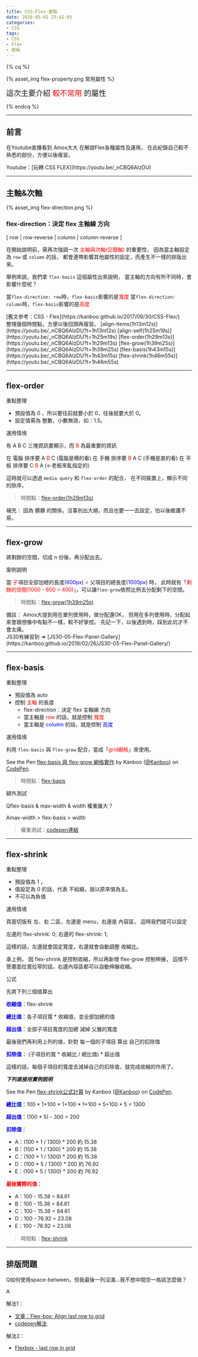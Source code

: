 ```yaml
---
title: CSS-Flex-進階
date: 2018-05-01 23:41:03
categories:
- CSS
tags:
- CSS
- Flex
- 排版
---
```



{% cq %}

{% asset_img flex-property.png 常用屬性 %}

<font style="font-size:20px;">這次主要介紹 <font color="red">較不常用</font> 的屬性</font>

{% endcq %}

<!-- more -->
***
## 前言

在Youtube直播看到 Amos大大 在解說Flex各種屬性及運用，
在此紀錄自己較不熟悉的部份，方便以後複習。

<div class="note info">Youtube：[玩轉 CSS FLEX](https://youtu.be/_nCBQ6AIzDU)</div>

***
## 主軸&次軸

{% asset_img flex-direction.png %}

### flex-direction：決定 flex 主軸線 方向
[ row | row-reverse | column | column-reverse ]

在開始說明前，需再次強調一次 <font color="red">主軸與次軸(交錯軸)</font> 的重要性，
因為當主軸設定為 `row` 或 `column` 的話，
都會連帶影響其他屬性的設定，而產生不一樣的排版出來。

舉例來說，我們拿 `flex-basis` 這個屬性出來說明，
當主軸的方向有所不同時，會影響什麼呢？

當`flex-direction: row`時，`flex-basis`影響的是<font color="red">寬度</font>
當`flex-direction: column`時，`flex-basis`影響的是<font color="red">高度</font>


<div class="note info">[舊文參考：CSS - Flex](https://kanboo.github.io/2017/09/30/CSS-Flex/)</div><div class="note warning">整理幾個時間點，方便以後回頭再複習。
[align-items(1h13m12s)](https://youtu.be/_nCBQ6AIzDU?t=1h13m12s)
[align-self(1h25m19s)](https://youtu.be/_nCBQ6AIzDU?t=1h25m19s)
[flex-order(1h29m13s)](https://youtu.be/_nCBQ6AIzDU?t=1h29m13s)
[flex-grow(1h39m25s)](https://youtu.be/_nCBQ6AIzDU?t=1h39m25s)
[flex-basis(1h43m15s)](https://youtu.be/_nCBQ6AIzDU?t=1h43m15s)
[flex-shrink(1h46m55s)](https://youtu.be/_nCBQ6AIzDU?t=1h46m55s)</div>

***
## flex-order

<span id="inline-blue">重點整理</span>
- 預設值為 0 ，所以要往前就要小於 0，往後就要大於 0。
- 設定值需為 整數，小數無效，如：1.5。

<span id="inline-green">運用情境</span>

有 A B C 三塊資訊要顯示，而 <font color="red">B</font> 為最重要的資訊

在 電腦 排序要 A <font color="red">B</font> C (電腦是横的看)
在 手機 排序要 <font color="red">B</font> A C (手機是直的看)
在 平板 排序要 C <font color="red">B</font> A (←老板來亂指定的)

這時就可以透過 `media query` 和 `flex-order` 的配合，
在不同裝置上，顯示不同的排序。

> 時間點：[flex-order(1h29m13s)](https://youtu.be/_nCBQ6AIzDU?t=1h29m13s)

<div class="note primary">補充：
因為 髒髒 的關係，沒事別出大絕，而且也要一一去設定，怕以後維護不易。</div>

***
## flex-grow

將剩餘的空間，切成 n 份後，再分配出去。

<span id="inline-green">案例說明</span>

當 <font color="red">子</font>項目全部加總的長度(<font color="blue">600px</font>) <font color="red"><</font> 父項目的總長度(<font color="blue">1000px</font>) 時，
此時就有「<font color="red">剩餘的空間(1000 - 600 = 400)</font>」，可以讓`flex-grow`依照比例去分配剩下的空間。


> 時間點：[flex-grow(1h39m25s)](https://youtu.be/_nCBQ6AIzDU?t=1h39m25s)

<div class="note primary">備註：
Amos大提到用在單列使用時，做分配還OK，
但用在多列使用時，分配起來會跟想像中有點不一樣，較不好掌控。
先記一下，以後遇到時，踩到此坑才不會太痛。</div>

<div class="note info">JS30有練習到 => [JS30-05-Flex-Panel-Gallery](https://kanboo.github.io/2018/02/26/JS30-05-Flex-Panel-Gallery/)</div>


***
## flex-basis

<span id="inline-blue">重點整理</span>

- 預設值為 auto
- 控制 <font color="red">主軸</font> 的長度
  - flex-direction：決定 flex 主軸線 方向
  - 當主軸是 <font color="red">row</font> 的話，就是控制 <font color="red">寬度</font>
  - 當主軸是 <font color="blue">column</font> 的話，就是控制 <font color="blue">高度</font>

<span id="inline-green">運用情境</span>

利用 `flex-basis` 與 `flex-grow` 配合，當成「<font color="red">grid網格</font>」來使用。

<p data-height="445" data-theme-id="0" data-slug-hash="mLmWVR" data-default-tab="result" data-user="Kanboo" data-embed-version="2" data-pen-title="flex-basis 與 flex-grow 網格實作" class="codepen">See the Pen <a href="https://codepen.io/Kanboo/pen/mLmWVR/">flex-basis 與 flex-grow 網格實作</a> by Kanboo (<a href="https://codepen.io/Kanboo">@Kanboo</a>) on <a href="https://codepen.io">CodePen</a>.</p>
<script async src="https://static.codepen.io/assets/embed/ei.js"></script>



> 時間點：[flex-basis](https://youtu.be/_nCBQ6AIzDU?t=1h43m15s)

<span id="inline-green">額外測試</span>

<span id="inline-toc">Q</span>flex-basis & max-width & width 權重誰大？

<span id="inline-toc">A</span>max-width > flex-basis > width

> 權重測試：[codepen連結](https://codepen.io/Kanboo/pen/deNyXo)

***
## flex-shrink


<span id="inline-blue">重點整理</span>
- 預設值為 1 ，
- 值設定為 0 的話，代表 不給縮，就以原來值為主。
- 不可以為負值

<span id="inline-green">運用情境</span>

頁面切版有 左、右 二區，左邊是 menu，右邊是 內容區，
這時我們就可以設定

左邊的 flex-shrink: 0;
右邊的 flex-shrink: 1;

這樣的話，左邊就會固定寬度，右邊就會自動調整 收縮比。

承上例，
因 flex-shrink 是控制收縮，所以再新增 flex-grow 控制伸展，
這樣不管畫面拉寬拉窄的話，右邊內容區都可以自動伸展收縮。


<span id="inline-purple">公式</span>

先將下列三個值算出

<font color="blue">**收縮值**</font>：flex-shrink

<font color="blue">**總比值**</font>：各子項目寬 \* 收縮值，並全部加總的值

<font color="blue">**超出值**</font>：全部子項目寬度的加總 減掉 父層的寬度

最後我們再利用上列的值，針對 每一個的子項目 算出 自己的扣除值

<font color="blue">**扣除值**</font>： (子項目的寬 \* 收縮比 / 總比值) \* 超出值

這樣的話，每個子項目的寬度去減掉自己的扣除值，就完成收縮的作用了。

_**下列直接用實例說明**_

<p data-height="337" data-theme-id="0" data-slug-hash="mLmRwd" data-default-tab="result" data-user="Kanboo" data-embed-version="2" data-pen-title="flex-shrink公式計算" class="codepen">See the Pen <a href="https://codepen.io/Kanboo/pen/mLmRwd/">flex-shrink公式計算</a> by Kanboo (<a href="https://codepen.io/Kanboo">@Kanboo</a>) on <a href="https://codepen.io">CodePen</a>.</p>
<script async src="https://static.codepen.io/assets/embed/ei.js"></script>


<font color="blue">**總比值**</font>：100 \* 1+100 \* 1+100 \* 1+100 \* 5+100 \* 5 = 1300

<font color="blue">**超出值**</font>：(100 \* 5) - 300 = 200

<font color="blue">**扣除值**</font>：

- A：(100 \* 1 / 1300) \* 200 約 15.38
- B：(100 \* 1 / 1300) \* 200 約 15.38
- C：(100 \* 1 / 1300) \* 200 約 15.38
- D：(100 \* 5 / 1300) \* 200 約 76.92
- E：(100 \* 5 / 1300) \* 200 約 76.92

<font color="red">**最後實際的值**</font>：

- A：100 - 15.38 = 84.61
- B：100 - 15.38 = 84.61
- C：100 - 15.38 = 84.61
- D：100 - 76.92 = 23.08
- E：100 - 76.92 = 23.08


> 時間點：[flex-shrink](https://youtu.be/_nCBQ6AIzDU?t=1h46m55s)


***

## 排版問題

<span id="inline-toc">Q</span>如何使用space-between，但我最後一列沒滿...我不想中間空一格該怎麼做？

<span id="inline-toc">A</span>

解法1：
- [文章：Flex-box: Align last row to grid](https://stackoverflow.com/questions/18744164/flex-box-align-last-row-to-grid)
- [codepen解法](https://codepen.io/DanAndreasson/pen/ZQXLXj)

解法2：
- [Flexbox - last row in grid](https://codepen.io/tuxsudo/pen/VYERQJ)